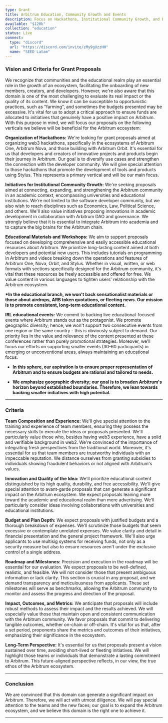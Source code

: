 ```yaml
---
type: Grant
title: Arbitrum Education, Community Growth and Events
description: Focus on Hackathons, Institutional Community Growth, and Educational Materials to strengthen Arbitrum DAO ecosystem with diverse initiatives.
available: "$120k"
collection: "education"
status: Live
connect:
  type: "discord"
  url: "https://discord.com/invite/zMy9gUzzHH"
  name: "SEED Latam"
---
```


### Vision and Criteria for Grant Proposals

We recognize that communities and the educational realm play an essential role in the growth of an ecosystem, facilitating the onboarding of new members, creators, and developers. However, we're also aware that this domain is one of the most challenging to evaluate its real impact or the quality of its content. We know it can be susceptible to opportunistic practices, such as "farming", and sometimes the budgets presented may be excessive. It's vital for us to adopt a critical approach to ensure funds are allocated to initiatives that genuinely have a positive impact on Arbitrum. With this purpose in mind, we will focus our proposals on the following verticals we believe will be beneficial for the Arbitrum ecosystem:

**Organization of Hackathons:** We're looking for grant proposals aimed at organizing web3 hackathons, specifically in the ecosystems of Arbitrum One, Arbitrum Nova, and those building with Arbitrum Orbit. It's essential for us that developers and creators of innovative projects and products begin their journey in Arbitrum. Our goal is to diversify use cases and strengthen the connection with the developer community. We will give special attention to those hackathons that promote the development of tools and products using Stylus. This represents a primary vertical and will be our main focus.

**Initiatives for Institutional Community Growth:** We're seeking proposals aimed at connecting, expanding, and strengthening the Arbitrum community in an academic context, encompassing universities and educational institutions. We're not limited to the software developer community, but we also wish to reach disciplines such as Economics, Law, Political Science, and others. We'll also value initiatives proposing innovations in academic development in collaboration with Arbitrum DAO and governance. We strongly believe that it is essential to integrate Arbitrum into academia and to capture the big brains for the Arbitrum chain.

**Educational Materials and Workshops:** We aim to support proposals focused on developing comprehensive and easily accessible educational resources about Arbitrum. We prioritize long-lasting content aimed at both developers and potential new users. This includes tutorials on programming in Arbitrum and videos breaking down the operations and features of Arbitrum One, Nova, Orbit, and Stylus. Whether in visual, written, or web formats with sections specifically designed for the Arbitrum community, it's vital that these resources be freely accessible and offered for free. We value content in various languages to tighten users' relationship with the Arbitrum ecosystem.

**\*In the educational branch, we won't back sensationalist materials or those about airdrops, ARB token quotations, or fleeting news. Our mission is to promote consistent, long-term educational content.**

**IRL educational events:** We commit to backing live educational-focused events where Arbitrum stands out as the protagonist. We promote geographic diversity; hence, we won't support two consecutive events from one region or the same country - this is obviously subject to demand. Our priority lies in the value and relevance of the content presented at these conferences rather than purely promotional strategies. Moreover, we'll focus our efforts on supporting smaller events (30-60 participants) in emerging or unconventional areas, always maintaining an educational focus.

- **In this sphere, our aspiration is to ensure proper representation of Arbitrum and to ensure budgets are rational and tailored to needs.**

- **We emphasize geographic diversity; our goal is to broaden Arbitrum's horizon beyond established boundaries. Therefore, we lean towards backing smaller initiatives with high potential.**

---

### Criteria

**Team Composition and Experience:** We'll give special attention to the training and experience of team members, ensuring they possess the necessary skills to execute the ideas or proposals presented. We'll particularly value those who, besides having web3 experience, have a solid and verifiable background in web2. We're convinced of the importance of integrating fresh perspectives from the traditional world. Moreover, it's essential for us that team members are trustworthy individuals with an impeccable reputation. We distance ourselves from granting subsidies to individuals showing fraudulent behaviors or not aligned with Arbitrum's values.

**Innovation and Quality of the Idea:** We'll prioritize educational content distinguished by its high quality, durability, and free accessibility. We'll give special attention to avant-garde proposals that can generate a significant impact on the Arbitrum ecosystem. We expect proposals leaning more toward the academic and educational realm than mere advertising. We'll particularly consider ideas involving collaborations with universities and educational institutions.

**Budget and Plan Depth:** We expect proposals with justified budgets and a thorough breakdown of expenses. We'll scrutinize those budgets that seem excessive or contemplate unrelated expenses. We value clarity and detail in financial presentation and the general project framework. We'll also urge applicants to use multisig systems for receiving funds, not only as a security measure but also to ensure resources aren't under the exclusive control of a single address.

**Roadmap and Milestones:** Precision and execution in the roadmap will be essential for our evaluation. We expect proposals to be well-defined, realistic, and feasible. We will not consider those that present ambiguous information or lack clarity. This section is crucial in any proposal, and we demand transparency and meticulousness from applicants. These set milestones will serve as benchmarks, allowing the Arbitrum community to monitor and assess the progress and direction of the proposal.

**Impact, Outcomes, and Metrics:** We anticipate that proposals will include robust methods to assess their impact and the results achieved. We will especially value those that maintain open and consistent communication with the Arbitrum community. We favor proposals that commit to delivering tangible outcomes, whether on-chain or off-chain. It's vital for us that, after a set period, proponents share the metrics and outcomes of their initiatives, emphasizing their significance in the ecosystem.

**Long-Term Perspective:** It's essential for us that proposals present a vision sustained over time, avoiding short-lived or fleeting initiatives. We will highlight those teams or individuals that demonstrate a lasting commitment to Arbitrum. This future-aligned perspective reflects, in our view, the true ethos of the Arbitrum ecosystem.

---

### Conclusion 

We are convinced that this domain can generate a significant impact on Arbitrum. Therefore, we will act with utmost diligence. We will pay special attention to the teams and the new faces; our goal is to expand the Arbitrum ecosystem, and we believe this domain is the right one to achieve it.

---
